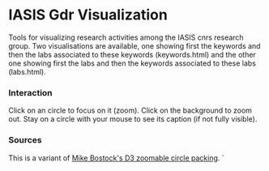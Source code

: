 # IASIS Gdr Visualization

Tools for visualizing research activities among the IASIS cnrs research group. Two visualisations are available, one showing first the keywords and then the labs associated to these keywords (keywords.html) and the other one showing first the labs and then the keywords associated to these labs (labs.html).

### Interaction
Click on an circle to focus on it (zoom). Click on the background to zoom out. Stay on a circle with your mouse to see its caption (if not fully visible).

### Sources
This is a variant of [Mike Bostock's D3 zoomable circle packing](https://observablehq.com/@d3/zoomable-circle-packing).
`
